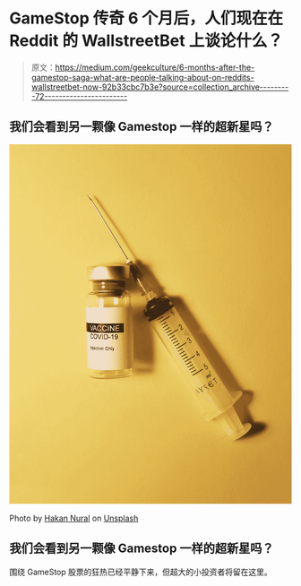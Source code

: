 # GameStop 传奇 6 个月后，人们现在在 Reddit 的 WallstreetBet 上谈论什么？

> 原文：<https://medium.com/geekculture/6-months-after-the-gamestop-saga-what-are-people-talking-about-on-reddits-wallstreetbet-now-92b33cbc7b3e?source=collection_archive---------72----------------------->

## 我们会看到另一颗像 Gamestop 一样的超新星吗？

![](img/5fffb9e8c33e79270ca902162f2d3733.png)

Photo by [Hakan Nural](https://unsplash.com/@hakannural?utm_source=medium&utm_medium=referral) on [Unsplash](https://unsplash.com?utm_source=medium&utm_medium=referral)

## 我们会看到另一颗像 Gamestop 一样的超新星吗？

围绕 GameStop 股票的狂热已经平静下来，但超大的小投资者将留在这里。